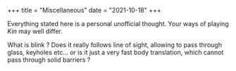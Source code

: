 +++
title = "Miscellaneous"
date = "2021-10-18"
+++

Everything stated here is a personal unofficial thought.
Your ways of playing *Kin* may well differ.

What is blink ?
Does it really follows line of sight, allowing to pass through glass, keyholes etc... or is it just a very fast body translation, which cannot pass through solid barriers ?

